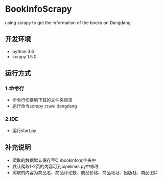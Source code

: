 # BookInfoScrapy
using scrapy to get the information of the books on Dangdang
## 开发环境
* python 3.6
* scrapy 1.5.0
## 运行方式
### 1.命令行
* 命令行切换到下载的文件夹目录
* 运行命令scrapy crawl dangdang
### 2.IDE
* 运行start.py
## 补充说明
* 爬取的数据默认保存至C:\\bookinfo文件夹中
* 默认爬取1-2页的内容可到pipelines.py中修改
* 爬取的内容为商品名、商品评论数、商品价格、商品地址、出版社、商品图片
